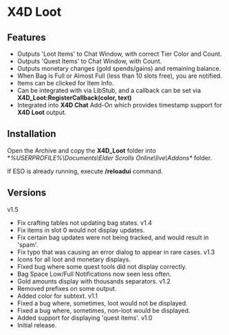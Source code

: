 # X4D **Loot**

## Features

* Outputs 'Loot Items' to Chat Window, with correct Tier Color and Count.
* Outputs 'Quest Items' to Chat Window, with Count.
* Outputs monetary changes (gold spends/gains) and remaining balance.
* When Bag is Full or Almost Full (less than 10 slots free), you are notified.
* Items can be clicked for Item Info.
* Can be integrated with via LibStub, and a callback can be set via **X4D_Loot:RegisterCallback(color, text)**
* Integrated into **X4D Chat** Add-On which provides timestamp support for **X4D Loot** output.

## Installation

Open the Archive and copy the **X4D_Loot** folder into **%USERPROFILE%\Documents\Elder Scrolls Online\live\Addons\** folder.

If ESO is already running, execute **/reloadui** command.

## Versions
v1.5
- Fix crafting tables not updating bag states.
v1.4
- Fix items in slot 0 would not display updates.
- Fix certain bag updates were not being tracked, and would result in 'spam'.
- Fix typo that was causing an error dialog to appear in rare cases.
v1.3
- Icons for all loot and monetary displays.
- Fixed bug where some quest tools did not display correctly.
- Bag Space Low/Full Notifications now seen less often.
- Gold amounts display with thousands separators.
v1.2
- Removed prefixes on some output.
- Added color for subtext.
v1.1
- Fixed a bug where, sometimes, loot would not be displayed.
- Fixed a bug where, sometimes, non-loot would be displayed.
- Added support for displaying 'quest items'.
v1.0
- Initial release.

